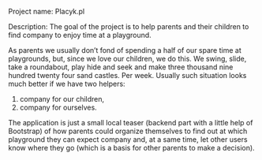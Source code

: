 Project name: 
Placyk.pl

Description:
The goal of the project is to help parents and their children to find company to enjoy time at a playground.

As parents we usually don’t fond of spending a half of our spare time at playgrounds, but, since we love our children, we do this. We swing, slide, take a roundabout, play hide and seek and make three thousand nine hundred twenty four sand castles. Per week.
Usually such situation looks much better if we have two helpers:

1. company for our children,
2. company for ourselves.

The application is just a small local teaser (backend part with a little help of Bootstrap) of how parents could organize themselves to find out at which playground they can expect company and, at a same time, let other users know where they go (which is a basis for other parents to make a decision).


